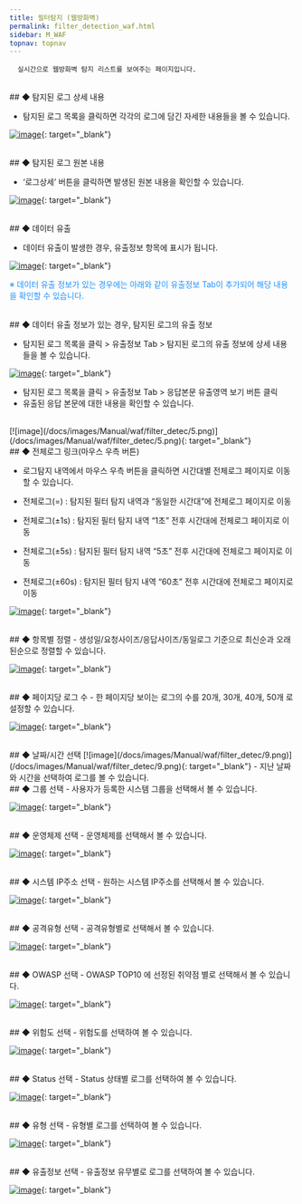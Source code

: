 ```yaml
---
title: 필터탐지 (웹방화벽)
permalink: filter_detection_waf.html
sidebar: M_WAF
topnav: topnav
---
```




      실시간으로 웹방화벽 탐지 리스트를 보여주는 페이지입니다.

<br />
## ◆ 탐지된 로그 상세 내용

- 탐지된 로그 목록을 클릭하면 각각의 로그에 담긴 자세한 내용들을 볼 수 있습니다.

[![image](/docs/images/Manual/waf/filter_detec/1.png)](/docs/images/Manual/waf/filter_detec/1.png){: target="_blank"}

<br />
## ◆ 탐지된 로그 원본 내용

- ‘로그상세’ 버튼을 클릭하면 발생된 원본 내용을 확인할 수 있습니다.

[![image](/docs/images/Manual/waf/filter_detec/2.png)](/docs/images/Manual/waf/filter_detec/2.png){: target="_blank"}

<br />
## ◆ 데이터 유출 

- 데이터 유출이 발생한 경우, 유출정보 항목에 표시가 됩니다.

[![image](/docs/images/Manual/waf/filter_detec/3.png)](/docs/images/Manual/waf/filter_detec/3.png){: target="_blank"}

<font color='dodgerblue'>※ 데이터 유출 정보가 있는 경우에는 아래와 같이 유출정보 Tab이 추가되어 해당 내용을 확인할 수 있습니다.</font>

<br />
## ◆ 데이터 유출 정보가 있는 경우, 탐지된 로그의 유출 정보

- 탐지된 로그 목록을 클릭 > 유출정보 Tab > 탐지된 로그의 유출 정보에 상세 내용들을 볼 수 있습니다.

[![image](/docs/images/Manual/waf/filter_detec/4.png)](/docs/images/Manual/waf/filter_detec/4.png){: target="_blank"}

- 탐지된 로그 목록을 클릭 > 유출정보 Tab > 응답본문 유출영역 보기 버튼 클릭
- 유출된 응답 본문에 대한 내용을 확인할 수 있습니다.

<br />
[![image](/docs/images/Manual/waf/filter_detec/5.png)](/docs/images/Manual/waf/filter_detec/5.png){: target="_blank"}

<br />
## ◆ 전체로그 링크(마우스 우측 버튼)

- 로그탐지 내역에서 마우스 우측 버튼을 클릭하면 시간대별 전체로그 페이지로 이동할 수 있습니다.

- 전체로그(=) : 탐지된 필터 탐지 내역과 “동일한 시간대”에 전체로그 페이지로 이동

- 전체로그(±1s) : 탐지된 필터 탐지 내역 “1초” 전후 시간대에 전체로그 페이지로 이동

- 전체로그(±5s) : 탐지된 필터 탐지 내역 “5초” 전후 시간대에 전체로그 페이지로 이동

- 전체로그(±60s) : 탐지된 필터 탐지 내역 “60초” 전후 시간대에 전체로그 페이지로 이동

[![image](/docs/images/Manual/waf/filter_detec/6.png)](/docs/images/Manual/waf/filter_detec/6.png){: target="_blank"}

<br />
## ◆ 항목별 정렬
- 생성일/요청사이즈/응답사이즈/동일로그 기준으로 최신순과 오래된순으로 정렬할 수 있습니다.

[![image](/docs/images/Manual/waf/filter_detec/7.png)](/docs/images/Manual/waf/filter_detec/7.png){: target="_blank"}

<br />
## ◆ 페이지당 로그 수
- 한 페이지당 보이는 로그의 수를 20개, 30개, 40개, 50개 로 설정할 수 있습니다.

[![image](/docs/images/Manual/waf/filter_detec/8.png)](/docs/images/Manual/waf/filter_detec/8.png){: target="_blank"}

<br />
## ◆ 날짜/시간 선택
[![image](/docs/images/Manual/waf/filter_detec/9.png)](/docs/images/Manual/waf/filter_detec/9.png){: target="_blank"}
- 지난 날짜와 시간을 선택하여 로그를 볼 수 있습니다.

<br />
## ◆ 그룹 선택
- 사용자가 등록한 시스템 그룹을 선택해서 볼 수 있습니다.

[![image](/docs/images/Manual/waf/filter_detec/10.png)](/docs/images/Manual/waf/filter_detec/10.png){: target="_blank"}

<br />
## ◆ 운영체제 선택
- 운영체제를 선택해서 볼 수 있습니다.

[![image](/docs/images/Manual/waf/filter_detec/11.png)](/docs/images/Manual/waf/filter_detec/11.png){: target="_blank"}

<br />
## ◆ 시스템 IP주소 선택
- 원하는 시스템 IP주소를 선택해서 볼 수 있습니다.

[![image](/docs/images/Manual/waf/filter_detec/12.png)](/docs/images/Manual/waf/filter_detec/12.png){: target="_blank"}

<br />
## ◆ 공격유형 선택
- 공격유형별로 선택해서 볼 수 있습니다.

[![image](/docs/images/Manual/waf/filter_detec/13.png)](/docs/images/Manual/waf/filter_detec/13.png){: target="_blank"}

<br />
## ◆ OWASP 선택
- OWASP TOP10 에 선정된  취약점 별로 선택해서 볼 수 있습니다.

[![image](/docs/images/Manual/waf/filter_detec/14.png)](/docs/images/Manual/waf/filter_detec/14.png){: target="_blank"}

<br />
## ◆ 위험도 선택
- 위험도를 선택하여 볼 수 있습니다.

[![image](/docs/images/Manual/waf/filter_detec/15.png)](/docs/images/Manual/waf/filter_detec/15.png){: target="_blank"}

<br />
## ◆ Status 선택
- Status 상태별 로그를 선택하여 볼 수 있습니다.

[![image](/docs/images/Manual/waf/filter_detec/16.png)](/docs/images/Manual/waf/filter_detec/16.png){: target="_blank"}

<br />
## ◆ 유형 선택
- 유형별 로그를 선택하여 볼 수 있습니다.

[![image](/docs/images/Manual/waf/filter_detec/17.png)](/docs/images/Manual/waf/filter_detec/17.png){: target="_blank"}

<br />
## ◆ 유출정보 선택
- 유출정보 유무별로 로그를 선택하여 볼 수 있습니다.

[![image](/docs/images/Manual/waf/filter_detec/18.png)](/docs/images/Manual/waf/filter_detec/18.png){: target="_blank"}